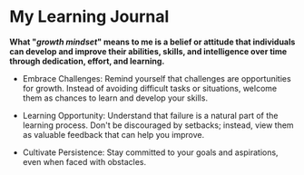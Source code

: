# My Learning Journal

**What "_growth mindset_" means to me is a belief or attitude that individuals can develop and improve their abilities, skills, and intelligence over time through dedication, effort, and learning.** 

* Embrace Challenges:
Remind yourself that challenges are opportunities for growth. Instead of avoiding difficult tasks or situations, welcome them as chances to learn and develop your skills.

* Learning Opportunity:
Understand that failure is a natural part of the learning process. Don't be discouraged by setbacks; instead, view them as valuable feedback that can help you improve.

* Cultivate Persistence:
Stay committed to your goals and aspirations, even when faced with obstacles.
  
